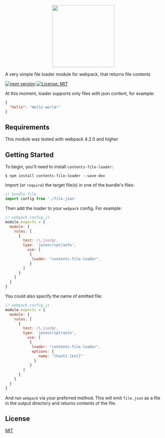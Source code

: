 <div align="center">
  <a href="https://github.com/webpack/webpack">
    <img width="200" height="200" src="https://webpack.js.org/assets/icon-square-big.svg">
  </a>
</div>

A very simple file loader module for webpack, that returns file contents

[![npm version](https://badge.fury.io/js/contents-file-loader.svg)](https://badge.fury.io/js/contents-file-loader.svg) [![License: MIT](https://img.shields.io/badge/License-MIT-blue.svg)](https://opensource.org/licenses/MIT)

At this moment, loader supports only files with json content, for example:

```json
{
  "hello": "Hello world!"
}
```

## Requirements

This module was tested with webpack 4.2.0 and higher

## Getting Started

To begin, you'll need to install `contents-file-loader`:

```console
$ npm install contents-file-loader --save-dev
```

Import (or `require`) the target file(s) in one of the bundle's files:

```js
// bundle file
import config from './file.json'
```

Then add the loader to your `webpack` config. For example:

```js
// webpack.config.js
module.exports = {
  module: {
    rules: [
      {
        test: /\.json$/, 
        type: 'javascript/auto',               
          use: [
           {         
            loader: "contents-file-loader",                        
           }                   
        ]
      }
    ]
  }
}
```

You could also specify the name of emitted file:
```js
// webpack.config.js
module.exports = {
  module: {
    rules: [
      {
        test: /\.json$/, 
        type: 'javascript/auto',               
          use: [
           {         
            loader: "contents-file-loader",
            options: {
               name: "[hash].[ext]"
             }                        
           }                   
        ]
      }
    ]
  }
}
```

And run `webpack` via your preferred method. This will emit `file.json` as a file
in the output directory and returns contents of the file.

## License

[MIT](./LICENSE)

[npm]: https://img.shields.io/npm/v/file-loader.svg
[npm-url]: https://npmjs.com/package/file-loader

[node]: https://img.shields.io/node/v/file-loader.svg
[node-url]: https://nodejs.org

[deps]: https://david-dm.org/webpack-contrib/file-loader.svg
[deps-url]: https://david-dm.org/webpack-contrib/file-loader

[tests]: 	https://img.shields.io/circleci/project/github/webpack-contrib/file-loader.svg
[tests-url]: https://circleci.com/gh/webpack-contrib/file-loader

[cover]: https://codecov.io/gh/webpack-contrib/file-loader/branch/master/graph/badge.svg
[cover-url]: https://codecov.io/gh/webpack-contrib/file-loader

[chat]: https://img.shields.io/badge/gitter-webpack%2Fwebpack-brightgreen.svg
[chat-url]: https://gitter.im/webpack/webpack